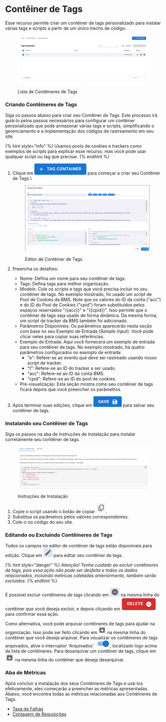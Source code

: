 # Contêiner de Tags

Esse recurso permite criar um contêiner de tags personalizado para instalar várias tags e scripts a partir de um único trecho de código.

<figure><img src="../../.gitbook/assets/image (537).png" alt=""><figcaption><p>Lista de Contêineres de Tags</p></figcaption></figure>

### Criando Contêineres de Tags <a href="#creating-tag-containers" id="creating-tag-containers"></a>

Siga os passos abaixo para criar seu Contêiner de Tags. Este processo irá guiá-lo pelos passos necessários para configurar um contêiner personalizado que pode armazenar várias tags e scripts, simplificando o gerenciamento e a implementação dos códigos de rastreamento em seu site.

{% hint style="info" %}
Usamos pools de cookies e trackers como exemplos de scripts para explicar esse recurso, mas você pode usar qualquer script ou tag que precisar.
{% endhint %}

1.  Clique em <img src="../../.gitbook/assets/image (523).png" alt="" data-size="line"> para começar a criar seu Contêiner de Tags.\


    <figure><img src="../../.gitbook/assets/Captura de tela 2024-10-01 114707.png" alt=""><figcaption><p>Editor de Contêiner de Tags</p></figcaption></figure>
2. Preencha os detalhes:
   * Nome: Defina um nome para seu contêiner de tags.
   * Tags: Defina tags para melhor organização.
   * Modelo: Cole os scripts e tags que você precisa incluir no seu contêiner de tags. No exemplo mostrado, foi usado um script de Pool de Cookies da BMS. Note que os valores do ID da conta ("acc") e do ID do Pool de Cookies ("cpid") foram substituídos pelos espaços reservados "\{{acc\}}" e "\{{cpid\}}". Isso permite que o contêiner de tags seja usado de forma dinâmica. Da mesma forma, um script de tracker da BMS também foi adicionado.
   * Parâmetros Disponíveis: Os parâmetros aparecerão nesta seção com base no seu Exemplo de Entrada (_Sample Input_). Você pode clicar neles para copiar suas referências.
   * Exemplo de Entrada: Aqui você fornecerá um exemplo de entrada para seu contêiner de tags. No exemplo mostrado, há quatro parâmetros configurados no exemplo de entrada:
     * "e": Refere-se ao evento que deve ser rastreado usando nosso script de tracker.
     * "t": Refere-se ao ID do tracker a ser usado.
     * "acc": Refere-se ao ID da conta BMS.
     * "cpid": Refere-se ao ID do pool de cookies.
   * Pré-visualização: Esta seção mostra como seu contêiner de tags ficará depois que você preencher os parâmetros.
3. Após terminar suas edições, clique em <img src="../../.gitbook/assets/image (524).png" alt="" data-size="line"> para salvar seu contêiner de tags.

### Instalando seu Contêiner de Tags <a href="#installing-your-tag-container" id="installing-your-tag-container"></a>

Siga os passos na aba de instruções de instalação para instalar corretamente seu contêiner de tags.

<figure><img src="../../.gitbook/assets/image (525).png" alt=""><figcaption><p>Instruções de Instalação</p></figcaption></figure>

1. Copie o script usando o botão de copiar <img src="../../.gitbook/assets/image (526).png" alt="" data-size="line">.
2. Substitua os parâmetros pelos valores correspondentes.
3. Cole-o no código do seu site.

### Editando ou Excluindo Contêineres de Tags <a href="#editing-or-deleting-tag-containers" id="editing-or-deleting-tag-containers"></a>

Todos os campos no editor de contêiner de tags estão disponíveis para edição. Clique em <img src="../../.gitbook/assets/image (527).png" alt="" data-size="line"> para editar seu contêiner de tags.

{% hint style="danger" %}
_Atenção! Tenha cuidado ao excluir contêineres de tags, pois essa ação não pode ser desfeita e todos os dados relacionados, incluindo métricas coletadas anteriormente, também serão excluídos._
{% endhint %}

É possível excluir contêineres de tags clicando em <img src="../../.gitbook/assets/image (528).png" alt="" data-size="line"> na mesma linha do contêiner que você deseja excluir, e depois clicando em <img src="../../.gitbook/assets/image (529).png" alt="" data-size="line"> para confirmar essa ação.

Como alternativa, você pode arquivar contêineres de tags para ajudar na organização. Isso pode ser feito clicando em <img src="../../.gitbook/assets/image (530).png" alt="" data-size="line"> na mesma linha do contêiner que você deseja arquivar. Para visualizar os contêineres de tags arquivados, ative o interruptor 'Arquivados' ![](<../../.gitbook/assets/image (531).png>), localizado logo acima da lista de contêineres. Para desarquivar um contêiner de tags, clique em <img src="../../.gitbook/assets/image (532).png" alt="" data-size="line"> na mesma linha do contêiner que deseja desarquivar.

### Aba de Métricas <a href="#metrics-tab" id="metrics-tab"></a>

Após concluir a instalação dos seus Contêineres de Tags e usá-los efetivamente, eles começarão a preencher as métricas apresentadas. Abaixo, você encontra todas as métricas relacionadas aos Contêineres de Tags.

* [Taxa de Falhas](tag-container-metrics.md#taxa-de-falhas)
* [Contagem de Requisições](tag-container-metrics.md#contagem-de-requisicoes)
